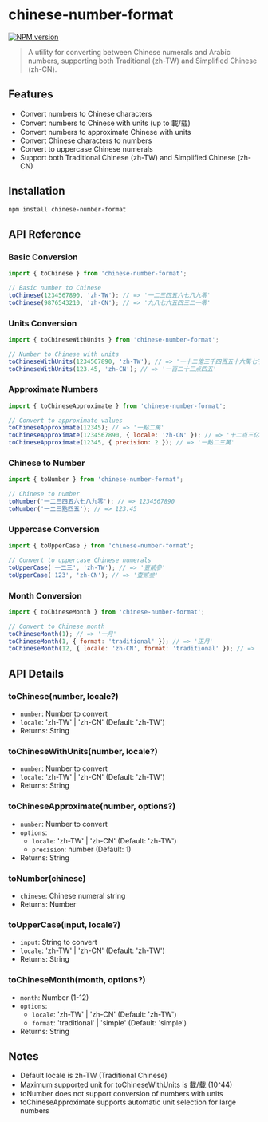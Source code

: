 # chinese-number-format

[![NPM version][npm-version-image]][npm-url]

> A utility for converting between Chinese numerals and Arabic numbers, supporting both Traditional (zh-TW) and Simplified Chinese (zh-CN).

## Features

-   Convert numbers to Chinese characters
-   Convert numbers to Chinese with units (up to 載/载)
-   Convert numbers to approximate Chinese with units
-   Convert Chinese characters to numbers
-   Convert to uppercase Chinese numerals
-   Support both Traditional Chinese (zh-TW) and Simplified Chinese (zh-CN)

## Installation

```bash
npm install chinese-number-format
```

## API Reference

### Basic Conversion

```js
import { toChinese } from 'chinese-number-format';

// Basic number to Chinese
toChinese(1234567890, 'zh-TW'); // => '一二三四五六七八九零'
toChinese(9876543210, 'zh-CN'); // => '九八七六五四三二一零'
```

### Units Conversion

```js
import { toChineseWithUnits } from 'chinese-number-format';

// Number to Chinese with units
toChineseWithUnits(1234567890, 'zh-TW'); // => '一十二億三千四百五十六萬七千八百九十'
toChineseWithUnits(123.45, 'zh-CN'); // => '一百二十三点四五'
```

### Approximate Numbers

```js
import { toChineseApproximate } from 'chinese-number-format';

// Convert to approximate values
toChineseApproximate(12345); // => '一點二萬'
toChineseApproximate(1234567890, { locale: 'zh-CN' }); // => '十二点三亿'
toChineseApproximate(12345, { precision: 2 }); // => '一點二三萬'
```

### Chinese to Number

```js
import { toNumber } from 'chinese-number-format';

// Chinese to number
toNumber('一二三四五六七八九零'); // => 1234567890
toNumber('一二三點四五'); // => 123.45
```

### Uppercase Conversion

```js
import { toUpperCase } from 'chinese-number-format';

// Convert to uppercase Chinese numerals
toUpperCase('一二三', 'zh-TW'); // => '壹貳參'
toUpperCase('123', 'zh-CN'); // => '壹贰叁'
```

### Month Conversion

```js
import { toChineseMonth } from 'chinese-number-format';

// Convert to Chinese month
toChineseMonth(1); // => '一月'
toChineseMonth(1, { format: 'traditional' }); // => '正月'
toChineseMonth(12, { locale: 'zh-CN', format: 'traditional' }); // => '腊月'
```

## API Details

### toChinese(number, locale?)

-   `number`: Number to convert
-   `locale`: 'zh-TW' | 'zh-CN' (Default: 'zh-TW')
-   Returns: String

### toChineseWithUnits(number, locale?)

-   `number`: Number to convert
-   `locale`: 'zh-TW' | 'zh-CN' (Default: 'zh-TW')
-   Returns: String

### toChineseApproximate(number, options?)

-   `number`: Number to convert
-   `options`:
    -   `locale`: 'zh-TW' | 'zh-CN' (Default: 'zh-TW')
    -   `precision`: number (Default: 1)
-   Returns: String

### toNumber(chinese)

-   `chinese`: Chinese numeral string
-   Returns: Number

### toUpperCase(input, locale?)

-   `input`: String to convert
-   `locale`: 'zh-TW' | 'zh-CN' (Default: 'zh-TW')
-   Returns: String

### toChineseMonth(month, options?)

-   `month`: Number (1-12)
-   `options`:
    -   `locale`: 'zh-TW' | 'zh-CN' (Default: 'zh-TW')
    -   `format`: 'traditional' | 'simple' (Default: 'simple')
-   Returns: String

## Notes

-   Default locale is zh-TW (Traditional Chinese)
-   Maximum supported unit for toChineseWithUnits is 載/载 (10^44)
-   toNumber does not support conversion of numbers with units
-   toChineseApproximate supports automatic unit selection for large numbers

[npm-url]: https://www.npmjs.com/package/chinese-number-format
[npm-version-image]: https://img.shields.io/npm/v/chinese-number-format.svg?style=flat
